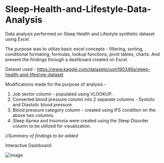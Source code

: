 # Sleep-Health-and-Lifestyle-Data-Analysis
Data analysis performed on Sleep Health and Lifestyle synthetic dataset using Excel.

The purpose was to utilize basic excel concepts - filtering, sorting, conditional formating, formulas, lookup functions, pivot tables, charts. And present the findings through a dashboard created on Excel.

Dataset used - https://www.kaggle.com/datasets/uom190346a/sleep-health-and-lifestyle-dataset

Modifications made for the purpose of analysis - 
1. Job sector column - populated using VLOOKUP.
2. Converted blood pressure column into 2 separate columns - Systolic and Diastolic blood pressure.
3. Blood pressure category column - created using IFS condition on the above two columns.
4. Sleep Apnea and Insomnia were created using the Sleep Disorder column to be utilized for visualization.

*//Summary of findings to be added*

Interactive Dashboard:

![image](https://github.com/user-attachments/assets/3891c007-f664-48f5-8c2c-9bd04d31a489)


